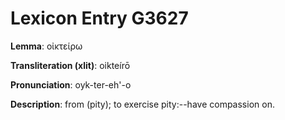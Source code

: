 # Lexicon Entry G3627

**Lemma**: οἰκτείρω

**Transliteration (xlit)**: oikteírō

**Pronunciation**: oyk-ter-eh'-o

**Description**:
from  (pity); to exercise pity:--have compassion on.
